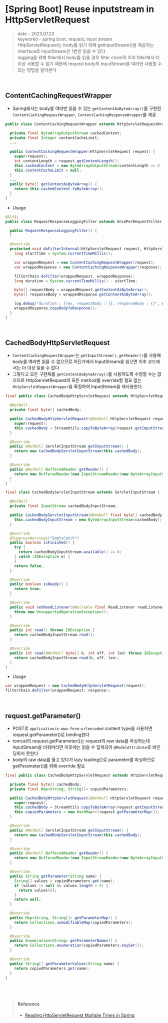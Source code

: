 # [Spring Boot] Reuse inputstream in HttpServletRequest
> date - 2023.07.23  
> keyworkd - spring boot, request, input stream  
> HttpServletRequest는 body를 읽기 위해 getInputStream()을 제공하는 interface로 InputStream은 1번만 읽을 수 있다  
> logging을 위해 filter에서 body를 읽을 경우 filter chain의 이후 filter에서 더 이상 사용할 수 없기 때문에 request body의 InputStream을 여러번 사용할 수 있는 방법을 알아본다  

<br>

## ContentCachingRequestWrapper
* Spring에서는 body를 여러번 읽을 수 있는 `getContentAsByteArray()`를 구현한 `ContentCachingRequestWrapper`, `ContentCachingResponseWrapper`를 제공
```java
public class ContentCachingRequestWrapper extends HttpServletRequestWrapper {

  private final ByteArrayOutputStream cachedContent;
  private final Integer contentCacheLimit;
  ...
  
  public ContentCachingRequestWrapper(HttpServletRequest request) {
    super(request);
	int contentLength = request.getContentLength();
	this.cachedContent = new ByteArrayOutputStream(contentLength >= 0 ? contentLength : 1024);
	this.contentCacheLimit = null;
  }
  ...
  public byte[] getContentAsByteArray() {
    return this.cachedContent.toByteArray();
  }
}
```

* Usage
```java
@Slf4j
public class RequestResponseLoggingFilter extends OncePerRequestFilter {

  public RequestResponseLoggingFilter() {
  }

  @Override
  protected void doFilterInternal(HttpServletRequest request, HttpServletResponse response, FilterChain filterChain) throws ServletException, IOException {
    long startTime = System.currentTimeMillis();

    var wrappedRequest = new ContentCachingRequestWrapper(request);
    var wrappedResponse = new ContentCachingResponseWrapper(response);

    filterChain.doFilter(wrappedRequest, wrappedResponse);
    long duration = System.currentTimeMillis() - startTime;

    byte[] requestBody = wrappedRequest.getContentAsByteArray();
    byte[] responseBody = wrappedResponse.getContentAsByteArray();

    log.debug("duration : {}ms, requestBody : {}, responseBody : {}", duration, new String(requestBody, StandardCharsets.UTF_8), new String(responseBody, StandardCharsets.UTF_8));
    wrappedResponse.copyBodyToResponse();
  }
}
```


<br>

## CachedBodyHttpServletRequest
* `ContentCachingRequestWrapper`는 `getInputStream()`, `getReader()`를 사용해 body를 여러번 읽을 수 없으므로 어딘가에서 InputStream을 읽으면 이후 코드에서는 더 이상 읽을 수 없다
* 그렇다고 모든 구현체를 `getContentAsByteArray()`를 사용하도록 수정할 수는 없으므로 HttpServletRequest의 모든 method를 override할 필요 없는 `HttpServletRequestWrapper`을 확장하여 InputStream을 재사용한다
```java
final public class CachedBodyHttpServletRequest extends HttpServletRequestWrapper {

  @NotNull
  private final byte[] cachedBody;

  public CachedBodyHttpServletRequest(@NotNull HttpServletRequest request) throws IOException {
    super(request);
    this.cachedBody = StreamUtils.copyToByteArray(request.getInputStream());
  }

  @Override
  public @NotNull ServletInputStream getInputStream() {
    return new CachedBodyServletInputStream(this.cachedBody);
  }

  @Override
  public @NotNull BufferedReader getReader() {
    return new BufferedReader(new InputStreamReader(new ByteArrayInputStream(this.cachedBody), StandardCharsets.UTF_8));
  }
}

final class CachedBodyServletInputStream extends ServletInputStream {

  @NotNull
  private final InputStream cachedBodyInputStream;

  public CachedBodyServletInputStream(@NotNull final byte[] cachedBody) {
    this.cachedBodyInputStream = new ByteArrayInputStream(cachedBody);
  }

  @Override
  @SuppressWarnings("EmptyCatch")
  public boolean isFinished() {
    try {
      return cachedBodyInputStream.available() == 0;
    } catch (IOException e) {
    }
    return false;
  }

  @Override
  public boolean isReady() {
    return true;
  }

  @Override
  public void setReadListener(@Nullable final ReadListener readListener) {
    throw new UnsupportedOperationException();
  }

  @Override
  public int read() throws IOException {
    return cachedBodyInputStream.read();
  }

  @Override
  public int read(@NotNull byte[] b, int off, int len) throws IOException {
    return cachedBodyInputStream.read(b, off, len);
  }
}
```

* Usage
```java
var wrappedRequest = new CachedBodyHttpServletRequest(request);
filterChain.doFilter(wrappedRequest, response);
```


<br>

## request.getParameter()
* POST로 `application/x-www-form-urlencoded` content type을 사용하면 request.getParameter()로 binding한다
* tomcat의 request.getParameter()는 request의 raw data를 파싱하는데 InputStream을 비워버리면 이후에는 읽을 수 없게되어 `@ModelAttribute`로 바인딩하지 못한다
* body의 raw data를 들고 있다가 lazy loading으로 parameter를 파싱하므로 getParameter()를 위해 override 필요
```java
final public class CachedBodyHttpServletRequest extends HttpServletRequestWrapper {

  private final byte[] cachedBody;
  private final Map<String, String[]> copiedParameters;

  public CachedBodyHttpServletRequest(@NotNull HttpServletRequest request) throws IOException {
    super(request);
    this.cachedBody = StreamUtils.copyToByteArray(request.getInputStream());
    this.copiedParameters = new HashMap<>(request.getParameterMap());
  }

  @Override
  public @NotNull ServletInputStream getInputStream() {
    return new CachedBodyServletInputStream(this.cachedBody);
  }

  @Override
  public @NotNull BufferedReader getReader() {
    return new BufferedReader(new InputStreamReader(new ByteArrayInputStream(this.cachedBody), StandardCharsets.UTF_8));
  }

  @Override
  public String getParameter(String name) {
    String[] values = copiedParameters.get(name);
    if (values != null && values.length > 0) {
      return values[0];
    }
    return null;
  }

  @Override
  public Map<String, String[]> getParameterMap() {
    return Collections.unmodifiableMap(copiedParameters);
  }

  @Override
  public Enumeration<String> getParameterNames() {
    return Collections.enumeration(copiedParameters.keySet());
  }

  @Override
  public String[] getParameterValues(String name) {
    return copiedParameters.get(name);
  }
}
```

<br><br>

> #### Reference
> * [Reading HttpServletRequest Multiple Times in Spring](https://www.baeldung.com/spring-reading-httpservletrequest-multiple-times)
